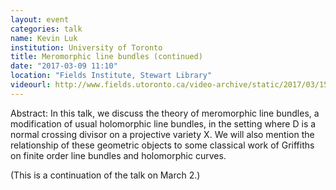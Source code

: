 ```yaml
---
layout: event
categories: talk
name: Kevin Luk
institution: University of Toronto
title: Meromorphic line bundles (continued)
date: "2017-03-09 11:10"
location: "Fields Institute, Stewart Library"
videourl: http://www.fields.utoronto.ca/video-archive/static/2017/03/1511-16657/mergedvideo.ogv
---
```

Abstract: In this talk, we discuss the theory of meromorphic line bundles, a modification of usual holomorphic line bundles, in the setting where D is a normal crossing divisor on a projective variety X. We will also mention the relationship of these geometric objects to some classical work of Griffiths on finite order line bundles and holomorphic curves.

(This is a continuation of the talk on March 2.)
